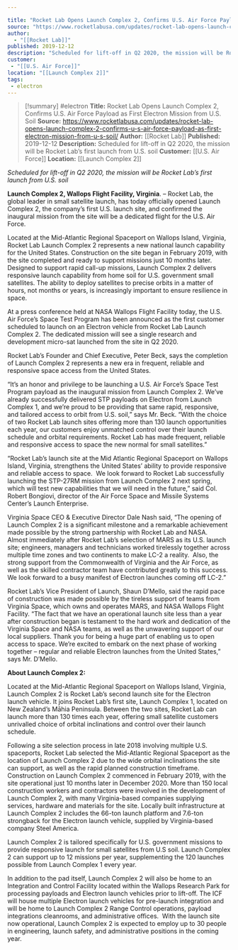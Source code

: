 ```yaml
---

title: "Rocket Lab Opens Launch Complex 2, Confirms U.S. Air Force Payload as First Electron Mission from U.S. Soil "
source: "https://www.rocketlabusa.com/updates/rocket-lab-opens-launch-complex-2-confirms-u-s-air-force-payload-as-first-electron-mission-from-u-s-soil/"
author:
  - "[[Rocket Lab]]"
published: 2019-12-12
description: "Scheduled for lift-off in Q2 2020, the mission will be Rocket Lab’s first launch from U.S. soil"
customer:
 - "[[U.S. Air Force]]"
location: "[[Launch Complex 2]]"
tags:
 - electron
---
```

>[!summary]
#electron
**Title:** Rocket Lab Opens Launch Complex 2, Confirms U.S. Air Force Payload as First Electron Mission from U.S. Soil 
**Source:** https://www.rocketlabusa.com/updates/rocket-lab-opens-launch-complex-2-confirms-u-s-air-force-payload-as-first-electron-mission-from-u-s-soil/
**Author:** [[Rocket Lab]]
**Published:** 2019-12-12
**Description:** Scheduled for lift-off in Q2 2020, the mission will be Rocket Lab’s first launch from U.S. soil
**Customer:** [[U.S. Air Force]]
**Location:** [[Launch Complex 2]]

*Scheduled for lift-off in Q2 2020, the mission will be Rocket Lab’s first launch from U.S. soil* 

**Launch Complex 2, Wallops Flight Facility, Virginia**. – Rocket Lab, the global leader in small satellite launch, has today officially opened Launch Complex 2, the company’s first U.S. launch site, and confirmed the inaugural mission from the site will be a dedicated flight for the U.S. Air Force.

Located at the Mid-Atlantic Regional Spaceport on Wallops Island, Virginia, Rocket Lab Launch Complex 2 represents a new national launch capability for the United States. Construction on the site began in February 2019, with the site completed and ready to support missions just 10 months later. Designed to support rapid call-up missions, Launch Complex 2 delivers responsive launch capability from home soil for U.S. government small satellites. The ability to deploy satellites to precise orbits in a matter of hours, not months or years, is increasingly important to ensure resilience in space.

At a press conference held at NASA Wallops Flight Facility today, the U.S. Air Force’s Space Test Program has been announced as the first customer scheduled to launch on an Electron vehicle from Rocket Lab Launch Complex 2. The dedicated mission will see a single research and development micro-sat launched from the site in Q2 2020.

Rocket Lab’s Founder and Chief Executive, Peter Beck, says the completion of Launch Complex 2 represents a new era in frequent, reliable and responsive space access from the United States.

“It’s an honor and privilege to be launching a U.S. Air Force’s Space Test Program payload as the inaugural mission from Launch Complex 2. We’ve already successfully delivered STP payloads on Electron from Launch Complex 1, and we’re proud to be providing that same rapid, responsive, and tailored access to orbit from U.S. soil,” says Mr. Beck. “With the choice of two Rocket Lab launch sites offering more than 130 launch opportunities each year, our customers enjoy unmatched control over their launch schedule and orbital requirements. Rocket Lab has made frequent, reliable and responsive access to space the new normal for small satellites.”

“Rocket Lab’s launch site at the Mid Atlantic Regional Spaceport on Wallops Island, Virginia, strengthens the United States’ ability to provide responsive and reliable access to space.  We look forward to Rocket Lab successfully launching the STP-27RM mission from Launch Complex 2 next spring, which will test new capabilities that we will need in the future,” said Col. Robert Bongiovi, director of the Air Force Space and Missile Systems Center’s Launch Enterprise.

Virginia Space CEO & Executive Director Dale Nash said, “The opening of Launch Complex 2 is a significant milestone and a remarkable achievement made possible by the strong partnership with Rocket Lab and NASA.  Almost immediately after Rocket Lab’s selection of MARS as its U.S. launch site; engineers, managers and technicians worked tirelessly together across multiple time zones and two continents to make LC-2 a reality.  Also, the strong support from the Commonwealth of Virginia and the Air Force, as well as the skilled contractor team have contributed greatly to this success.  We look forward to a busy manifest of Electron launches coming off LC-2.” 

Rocket Lab’s Vice President of Launch, Shaun D’Mello, said the rapid pace of construction was made possible by the tireless support of teams from Virginia Space, which owns and operates MARS, and NASA Wallops Flight Facility. “The fact that we have an operational launch site less than a year after construction began is testament to the hard work and dedication of the Virginia Space and NASA teams, as well as the unwavering support of our local suppliers. Thank you for being a huge part of enabling us to open access to space. We’re excited to embark on the next phase of working together – regular and reliable Electron launches from the United States,” says Mr. D’Mello. 

**About Launch Complex 2:**

Located at the Mid-Atlantic Regional Spaceport on Wallops Island, Virginia, Launch Complex 2 is Rocket Lab’s second launch site for the Electron launch vehicle. It joins Rocket Lab’s first site, Launch Complex 1, located on New Zealand’s Māhia Peninsula. Between the two sites, Rocket Lab can launch more than 130 times each year, offering small satellite customers unrivalled choice of orbital inclinations and control over their launch schedule.

Following a site selection process in late 2018 involving multiple U.S. spaceports, Rocket Lab selected the Mid-Atlantic Regional Spaceport as the location of Launch Complex 2 due to the wide orbital inclinations the site can support, as well as the rapid planned construction timeframe. Construction on Launch Complex 2 commenced in February 2019, with the site operational just 10 months later in December 2020. More than 150 local construction workers and contractors were involved in the development of Launch Complex 2, with many Virginia-based companies supplying services, hardware and materials for the site. Locally built infrastructure at Launch Complex 2 includes the 66-ton launch platform and 7.6-ton strongback for the Electron launch vehicle, supplied by Virginia-based company Steel America.

Launch Complex 2 is tailored specifically for U.S. government missions to provide responsive launch for small satellites from U.S soil. Launch Complex 2 can support up to 12 missions per year, supplementing the 120 launches possible from Launch Complex 1 every year.

In addition to the pad itself, Launch Complex 2 will also be home to an Integration and Control Facility located within the Wallops Research Park for processing payloads and Electron launch vehicles prior to lift-off. The ICF will house multiple Electron launch vehicles for pre-launch integration and will be home to Launch Complex 2 Range Control operations, payload integrations cleanrooms, and administrative offices.  With the launch site now operational, Launch Complex 2 is expected to employ up to 30 people in engineering, launch safety, and administrative positions in the coming year.